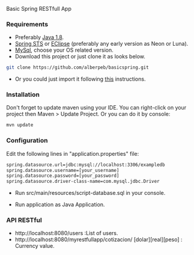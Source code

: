 Basic Spring RESTfull App



### Requirements
 * Preferably [Java 1.8](http://www.oracle.com/technetwork/pt/java/javase/downloads/jdk8-downloads-2133151.html).
 * [Spring STS](https://spring.io/tools) or [EClipse](https://www.eclipse.org/downloads/?) (preferably any early version as Neon or Luna).
 * [MySql](https://dev.mysql.com/downloads/), choose your OS related version.
 * Download this project or just clone it as looks below.
```sh
git clone https://github.com/alberpeb/basicspring.git
```

 * Or you could just import it following [this](https://github.com/collab-uniba/socialcde4eclipse/wiki/How-to-import-a-GitHub-project-into-Eclipse) instructions.

### Installation
Don't forget to update maven using your IDE. You can right-click on your project then Maven > Update Project. Or you can do it by console:
```sh
mvn update
```
### Configuration

Edit the following lines in "application.properties" file:
```sh
spring.datasource.url=jdbc:mysql://localhost:3306/exampledb
spring.datasource.username=[your_username]
spring.datasource.password=[your_password]
spring.datasource.driver-class-name=com.mysql.jdbc.Driver
```
* Run src/main/resources/script-database.sql in your console.

* Run application as Java Application.

### API RESTful

* http://localhost:8080/users :List of users.
* http://localhost:8080/myrestfullapp/cotizacion/ [dolar][real][peso] : Currency value.
